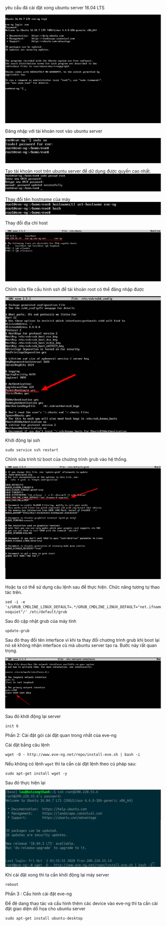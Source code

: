 yêu cầu đã cài đặt xong ubuntu server 16.04 LTS 



![](../img/moi-vao.png)

Đăng nhập với tài khoản root vào ubuntu server

![](../img/sudo-su.png)


Tạo tài khoản root trên ubuntu server để dử dụng được quyền cao nhất.
![](../img/create-root.png)



Thay đổi tên hostname của máy
![](../img/change-hostname.png)


Thay đổi địa chỉ host 

![](../img/change-host.png)


Chỉnh sửa file cấu hinh ssh để tài khoản root có thể đăng nhập được

![](../img/ssh-per.png)

Khởi động lại ssh 
```
sudo service ssh restart 
```
Chỉnh sửa trình từ boot của chương trình grub vào hệ thống.

![](../img/grub.png)

Hoặc ta có thể sử dụng câu lệnh sau để thực hiện. Chức năng tương tự thao tác trên.
```
sed -i -e 's/GRUB_CMDLINE_LINUX_DEFAULT=.*/GRUB_CMDLINE_LINUX_DEFAULT="net.ifnames=0 noquiet"/' /etc/default/grub
```

Sau đó cập nhật grub của máy tính
```
update-grub
```
Sau đó thay đổi tên interface vì khi ta thay đổi chương trình grub khi boot lại nó sẽ không nhận interface cũ mà ubuntu server tạo ra. Bước này rất quan trọng.

![](../img/interface.png)

Sau đó khởi động lại server
```
init 6
```




Phần 2: Cài đặt gói cài đặt  quan trong nhất của eve-ng

Cài đặt bằng câu lệnh

```
wget -O - http://www.eve-ng.net/repo/install-eve.sh | bash -i
```

Nếu không có lệnh `wget` thì ta  cần cài đặt lệnh theo cú pháp sau:

```
sudo apt-get install wget -y 
```

Sau đó thực hiện lại


![](../img/wget.png)

Khi cài đặt xong thì ta cần khởi động lại máy server

```
reboot
```


Phần 3 : Cấu hình cài đặt eve-ng

Để  đê dang thao tác và cấu hình thêm các device vào eve-ng thì ta cần cài đặt giao diện dồ họa cho ubuntu server


```
sudo apt-get install ubuntu-desktop
```

